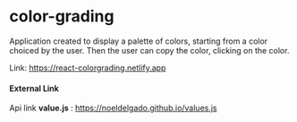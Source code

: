 # color-grading

Application created to display a palette of colors, starting from a color choiced by the user.
Then the user can copy the color, clicking on the color.

Link: https://react-colorgrading.netlify.app

#### External Link

Api link **value.js** : https://noeldelgado.github.io/values.js
